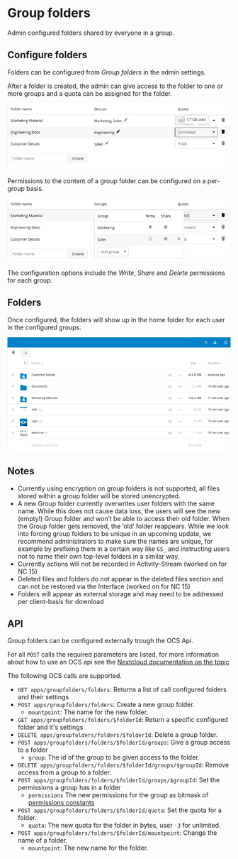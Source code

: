 # Group folders

Admin configured folders shared by everyone in a group.

## Configure folders

Folders can be configured from *Group folders* in the admin settings.

After a folder is created, the admin can give access to the folder to one or more groups and a quota can be assigned for the folder.


![edit](screenshots/edit.png)

Permissions to the content of a group folder can be configured on a per-group basis.

![permissions](screenshots/permissions.png)

The configuration options include the _Write_, _Share_ and _Delete_ permissions for each group.

## Folders

Once configured, the folders will show up in the home folder for each user in the configured groups.

![folders](screenshots/folders.png)

## Notes

* Currently using encryption on group folders is not supported, all files stored within a group folder will be stored unencrypted.
* A new Group folder currently overwrites user folders with the same name. While this does not cause data loss, the users will see the new (empty!) Group folder and won’t be able to access their old folder. When the Group folder gets removed, the ‘old’ folder reappears. While we look into forcing group folders to be unique in an upcoming update, we recommend administrators to make sure the names are unique, for example by prefixing them in a certain way like `GS_` and instructing users not to name their own top-level folders in a similar way.
* Currently actions will not be recorded in Activity-Stream (worked on for NC 15)
* Deleted files and folders do not appear in the deleted files section and can not be restored via the Interface (worked on for NC 15)
* Folders will appear as external storage and may need to be addressed per client-basis for download

## API

Group folders can be configured externally trough the OCS Api.

For all `POST` calls the required parameters are listed, for more information about how to use an OCS api see the [Nextcloud documentation on the topic](https://docs.nextcloud.com/server/12/developer_manual/client_apis/OCS/index.html)

The following OCS calls are supported.

- `GET apps/groupfolders/folders`: Returns a list of call configured folders and their settings
- `POST apps/groupfolders/folders`: Create a new group folder.
    - `mountpoint`: The name for the new folder.
- `GET apps/groupfolders/folders/$folderId`: Return a specific configured folder and it's settings
- `DELETE apps/groupfolders/folders/$folderId`: Delete a group folder.
- `POST apps/groupfolders/folders/$folderId/groups`: Give a group access to a folder
    - `group`: The id of the group to be given access to the folder.
- `DELETE apps/groupfolders/folders/$folderId/groups/$groupId`: Remove access from a group to a folder.
- `POST apps/groupfolders/folders/$folderId/groups/$groupId`: Set the permissions a group has in a folder
    - `permissions` The new permissions for the group as bitmask of [permissions constants](https://github.com/nextcloud/server/blob/b4f36d44c43aac0efdc6c70ff8e46473341a9bfe/lib/public/Constants.php#L65)
- `POST apps/groupfolders/folders/$folderId/quota`: Set the quota for a folder.
    - `quota`: The new quota for the folder in bytes, user `-3` for unlimited.
- `POST apps/groupfolders/folders/$folderId/mountpoint`: Change the name of a folder.
    - `mountpoint`: The new name for the folder.
